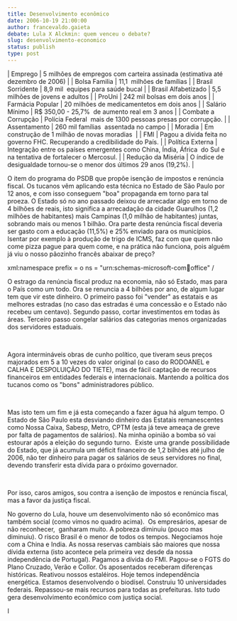 ```yaml
---
title: Desenvolvimento econômico
date: 2006-10-19 21:00:00
author: francevaldo.gaieta
debate: Lula X Alckmin: quem venceu o debate?
slug: desenvolvimento-economico
status: publish 
type: post
---
```







| Emprego | 5 milhões de empregos com carteira assinada (estimativa até dezembro de 2006) |
| Bolsa Familia | 11,1  milhões de famílias |
| Brasil Sorridente | 8,9 mil  equipes para saúde bucal |
| Brasil Alfabetizado | 5,5 milhões de jovens e adultos |
| ProUni | 242 mil bolsas em dois anos |
| Farmácia Popular | 20 milhões de medicamentetos em dois anos |
| Salário Mínimo | R$ 350,00 - 25,7%  de aumento real em 3 anos |
| Combate a Corrupção | Polícia Federal  mais de 1300 pessoas presas por corrupção. |
| Assentamento | 260 mil famílias  assentada no campo |
| Moradia | Em construção de 1 milhão de novas moradias  |
| FMI | Pagou a dívida feita no governo FHC. Recuperando a credibilidade do País. |
| Política Externa | Integração entre os países emergentes como China, Índia, África  do Sul e na tentativa de fortalecer o Mercosul. |
| Redução da Miséria | O índice de desigualdade tornou-se o menor dos últimos 29 anos (19,2%). |


O item do programa do PSDB que propõe isenção de impostos e renúncia fiscal. Os tucanos vêm aplicando esta técnica no Estado de São Paulo por 12 anos, e com isso conseguem "boa" propaganda em torno para tal proeza. O Estado só no ano passado deixou de arrecadar algo em torno de 4 bilhões de reais, isto significa a arrecadação da cidade Guarulhos (1,2 milhões de habitantes) mais Campinas (1,0 milhão de habitantes) juntas, sobrando mais ou menos 1 bilhão. Ora parte desta renúncia fiscal deveria ser gasto com a educação (11,5%) e 25% enviado para os municípios. Isentar por exemplo à produção de trigo de ICMS, faz com que quem não come pizza pague para quem come, e na prática não funciona, pois alguém já viu o nosso pãozinho francês abaixar de preço?


xml:namespace prefix = o ns = "urn:schemas-microsoft-com:office:office" / 


O estrago da renúncia fiscal produz na economia, não só Estado, mas para o País como um todo. Ora se renuncia a 4 bilhões por ano, de algum lugar tem que vir este dinheiro. O primeiro passo foi "vender" as estatais e as melhores estradas (no caso das estradas é uma concessão e o Estado não recebeu um centavo). Segundo passo, cortar investimentos em todas às áreas. Terceiro passo congelar salários das categorias menos organizadas dos servidores estaduais.


 


Agora intermináveis obras de cunho político, que tiveram seus preços majorados em 5 a 10 vezes do valor original (o caso do RODOANEL e CALHA E DESPOLUIÇÃO DO TIETE), mas de fácil captação de recursos financeiros em entidades federais e internacionais. Mantendo a política dos tucanos como os "bons" administradores público.


 


Mas isto tem um fim e já esta começando a fazer água há algum tempo. O Estado de São Paulo esta desviando dinheiro das Estatais remanescentes como Nossa Caixa, Sabesp, Metro, CPTM (esta já teve ameaça de greve por falta de pagamentos de salários). Na minha opinião a bomba só vai estourar após a eleição do segundo turno.  Existe uma grande possibilidade do Estado, que já acumula um déficit financeiro de 1,2 bilhões até julho de 2006, não ter dinheiro para pagar os salários de seus servidores no final, devendo transferir esta dívida para o próximo governador.


 


Por isso, caros amigos, sou contra a isenção de impostos e renúncia fiscal, mas a favor da justiça fiscal.


No governo do Lula, houve um desenvolvimento não só econômico mas também social (como vimos no quadro acima).  Os empresários, apesar de não reconhecer,  ganharam muito. A pobreza diminuiu (pouco mas diminuiu). O risco Brasil é o menor de todos os tempos. Negociamos hoje com a China e India. As nossa reservas cambiais são maiores que nossa dívida externa (isto acontece pela primeira vez desde da nossa independência de Portugal). Pagamos a dívida do FMI. Pagou-se o FGTS do Plano Cruzado, Verão e Collor. Os aposentados receberam diferenças históricas. Reativou nossos estaléiros. Hoje temos independência energética. Estamos desenvolvendo o biodísel. Construiu 10 universidades federais. Repassou-se mais recursos para todas as prefeituras. Isto tudo gera desenvolvimento econômico com justiça social.


I


